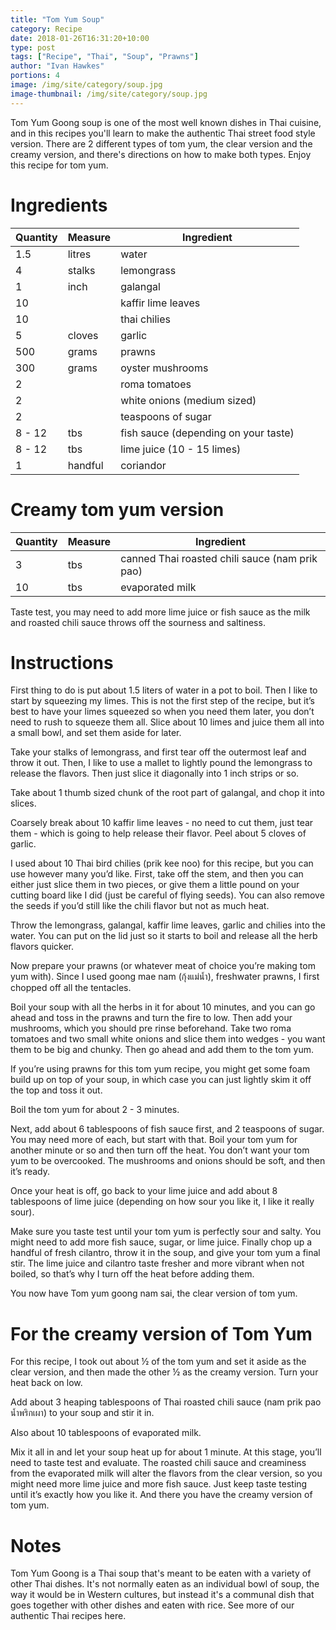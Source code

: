 ```yaml
---
title: "Tom Yum Soup"
category: Recipe
date: 2018-01-26T16:31:20+10:00
type: post
tags: ["Recipe", "Thai", "Soup", "Prawns"]
author: "Ivan Hawkes"
portions: 4
image: /img/site/category/soup.jpg
image-thumbnail: /img/site/category/soup.jpg
---
```


Tom Yum Goong soup is one of the most well known dishes in Thai cuisine, and in this recipes you'll learn to make the authentic Thai street food style version. There are 2 different types of tom yum, the clear version and the creamy version, and there's directions on how to make both types. Enjoy this recipe for tom yum.
<!--more-->

# Ingredients

Quantity		| Measure 			| Ingredient
----------------|-------------------|-----------
1.5				| litres 			| water
4				| stalks			| lemongrass
1				| inch				| galangal
10				| 					| kaffir lime leaves
10				|					| thai chilies
5				| cloves			| garlic
500				| grams				| prawns
300				| grams				| oyster mushrooms
2				|					| roma tomatoes
2				|					| white onions (medium sized)
2				|					| teaspoons of sugar
8 - 12			| tbs				| fish sauce (depending on your taste)
8 - 12			| tbs 				| lime juice (10 - 15 limes)
1				| handful			| coriandor

# Creamy tom yum version

Quantity	| Measure 		| Ingredient
------------|---------------|-----------
3			| tbs			| canned Thai roasted chili sauce (nam prik pao)
10			| tbs			| evaporated milk

Taste test, you may need to add more lime juice or fish sauce as the milk and roasted chili sauce throws off the sourness and saltiness.

# Instructions

First thing to do is put about 1.5 liters of water in a pot to boil. Then I like to start by squeezing my limes. This is not the first step of the recipe, but it’s best to have your limes squeezed so when you need them later, you don’t need to rush to squeeze them all. Slice about 10 limes and juice them all into a small bowl, and set them aside for later.

Take your stalks of lemongrass, and first tear off the outermost leaf and throw it out. Then, I like to use a mallet to lightly pound the lemongrass to release the flavors. Then just slice it diagonally into 1 inch strips or so.

Take about 1 thumb sized chunk of the root part of galangal, and chop it into slices.

Coarsely break about 10 kaffir lime leaves - no need to cut them, just tear them - which is going to help release their flavor.
Peel about 5 cloves of garlic.

I used about 10 Thai bird chilies (prik kee noo) for this recipe, but you can use however many you’d like. First, take off the stem, and then you can either just slice them in two pieces, or give them a little pound on your cutting board like I did (just be careful of flying seeds). You can also remove the seeds if you’d still like the chili flavor but not as much heat.

Throw the lemongrass, galangal, kaffir lime leaves, garlic and chilies into the water. You can put on the lid just so it starts to boil and release all the herb flavors quicker.

Now prepare your prawns (or whatever meat of choice you’re making tom yum with). Since I used goong mae nam (กุ้งแม่น้ำ), freshwater prawns, I first chopped off all the tentacles.

Boil your soup with all the herbs in it for about 10 minutes, and you can go ahead and toss in the prawns and turn the fire to low.
Then add your mushrooms, which you should pre rinse beforehand.
Take two roma tomatoes and two small white onions and slice them into wedges - you want them to be big and chunky. Then go ahead and add them to the tom yum.

If you’re using prawns for this tom yum recipe, you might get some foam build up on top of your soup, in which case you can just lightly skim it off the top and toss it out.

Boil the tom yum for about 2 - 3 minutes.

Next, add about 6 tablespoons of fish sauce first, and 2 teaspoons of sugar. You may need more of each, but start with that.
Boil your tom yum for another minute or so and then turn off the heat. You don’t want your tom yum to be overcooked. The mushrooms and onions should be soft, and then it’s ready.

Once your heat is off, go back to your lime juice and add about 8 tablespoons of lime juice (depending on how sour you like it, I like it really sour).

Make sure you taste test until your tom yum is perfectly sour and salty. You might need to add more fish sauce, sugar, or lime juice.
Finally chop up a handful of fresh cilantro, throw it in the soup, and give your tom yum a final stir. The lime juice and cilantro taste fresher and more vibrant when not boiled, so that’s why I turn off the heat before adding them.

You now have Tom yum goong nam sai, the clear version of tom yum.

# For the creamy version of Tom Yum

For this recipe, I took out about ½ of the tom yum and set it aside as the clear version, and then made the other ½ as the creamy version. Turn your heat back on low.

Add about 3 heaping tablespoons of Thai roasted chili sauce (nam prik pao น้ำพริกเผา) to your soup and stir it in.

Also about 10 tablespoons of evaporated milk.

Mix it all in and let your soup heat up for about 1 minute. At this stage, you’ll need to taste test and evaluate. The roasted chili sauce and creaminess from the evaporated milk will alter the flavors from the clear version, so you might need more lime juice and more fish sauce. Just keep taste testing until it’s exactly how you like it. And there you have the creamy version of tom yum.

# Notes

Tom Yum Goong is a Thai soup that's meant to be eaten with a variety of other Thai dishes. It's not normally eaten as an individual bowl of soup, the way it would be in Western cultures, but instead it's a communal dish that goes together with other dishes and eaten with rice. See more of our authentic Thai recipes here.